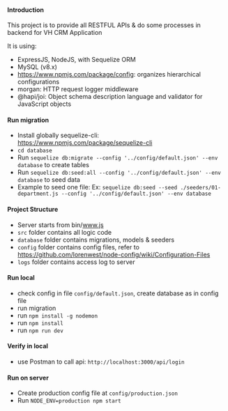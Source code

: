 #### Introduction
This project is to provide all RESTFUL APIs & do some processes in backend for VH CRM Application

It is using:
* ExpressJS, NodeJS, with Sequelize ORM
* MySQL (v8.x)
* https://www.npmjs.com/package/config: organizes hierarchical configurations
* morgan: HTTP request logger middleware
* @hapi/joi: Object schema description language and validator for JavaScript objects

#### Run migration
* Install globally sequelize-cli: https://www.npmjs.com/package/sequelize-cli
* `cd database`
*  Run `sequelize db:migrate --config '../config/default.json' --env database` to create tables
*  Run `sequelize db:seed:all --config '../config/default.json' --env database` to seed data
*  Example to seed one file: Ex: `sequelize db:seed --seed ./seeders/01-department.js --config '../config/default.json' --env database`

#### Project Structure
* Server starts from bin/www.js
* `src` folder contains all logic code
* `database` folder contains migrations, models & seeders
* `config` folder contains config files, refer to https://github.com/lorenwest/node-config/wiki/Configuration-Files
* `logs` folder contains access log to server


#### Run local
* check config in file `config/default.json`, create database as in config file
* run migration
* run `npm install -g nodemon`
* run `npm install`
* run `npm run dev`

#### Verify in local
* use Postman to call api: `http://localhost:3000/api/login`

#### Run on server
* Create production config file at `config/production.json`
* Run `NODE_ENV=production npm start`

